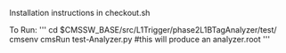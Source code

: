 Installation instructions in checkout.sh

To Run:
'''
cd $CMSSW_BASE/src/L1Trigger/phase2L1BTagAnalyzer/test/
cmsenv
cmsRun test-Analyzer.py #this will produce an analyzer.root
'''
